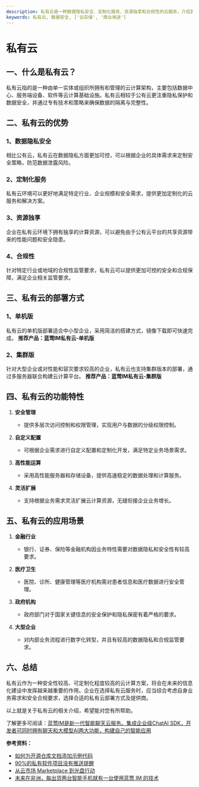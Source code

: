 ```yaml
---
description: 私有云是一种数据隐私安全、定制化服务、资源独享和合规性的云服务，介绍其优势、部署方式、功能特性和应用场景等内容。
keywords: 私有云, 数据安全, ['云存储', '商业用途']
---
```

# 私有云

## 一、什么是私有云？
私有云指的是一种由单一实体或组织所拥有和管理的云计算架构，主要包括数据中心、服务端设备、软件等云计算基础设施。私有云相较于公有云更注重隐私保护和数据安全，并通过专有技术和策略来确保数据的隔离与完整性。

## 二、私有云的优势
### 1、数据隐私安全
相比公有云，私有云在数据隐私方面更加可控，可以根据企业的具体需求来定制安全策略，防范数据泄露风险。

### 2、定制化服务
私有云环境可以更好地满足特定行业、企业规模和安全需求，提供更加定制化的云服务和解决方案。

### 3、资源独享
企业在私有云环境下拥有独享的计算资源，可以避免由于公有云平台的共享资源带来的性能问题和安全隐患。

### 4、合规性
针对特定行业或地域的合规性监管要求，私有云可以提供更加可控的安全和合规保障，满足企业相关监管要求。

## 三、私有云的部署方式
### 1、单机版
私有云的单机版部署适合中小型企业，采用简洁的搭建方式，镜像下载即可快速完成。
**推荐产品：蓝莺IM私有云-单机版**

### 2、集群版
针对大型企业或对性能和容灾要求较高的企业，私有云也支持集群版本的部署，通过多服务器联合构建云计算平台。
**推荐产品：蓝莺IM私有云-集群版**

## 四、私有云的功能特性
1. **安全管理**
   - 提供多层次访问控制和权限管理，实现用户与数据的分级权限控制。

2. **自定义配置**
   - 可根据企业需求进行自定义配置和定制化开发，满足特定业务场景需求。

3. **高性能运算**
   - 采用高性能服务器和存储设备，提供高速稳定的数据处理和计算服务。

4. **灵活扩展**
   - 支持根据业务需求灵活扩展云计算资源，无缝衔接企业业务增长。

## 五、私有云的应用场景
1. **金融行业**
   - 银行、证券、保险等金融机构因业务特性需要对数据隐私和安全性有较高要求。

2. **医疗卫生**
   - 医院、诊所、健康管理等医疗机构需对患者信息和医疗数据进行安全管理。

3. **政府机构**
   - 政府部门对于国家关键信息的安全保护和隐私保密有着严格的要求。

4. **大型企业**
   - 对内部业务流程进行数字化转型，并且有较高的数据隐私和合规监管要求。

## 六、总结
私有云作为一种安全性较高、可定制化程度较高的云计算方案，将会在未来的信息化建设中发挥越来越重要的作用。企业在选择私有云服务时，应当综合考虑自身业务需求和安全合规要求，选择合适的私有云部署方式及提供商。

以上就是关于私有云的相关介绍，希望能对您有所帮助。

了解更多可阅读：[蓝莺IM是新一代智能聊天云服务。集成企业级ChatAI SDK，开发者可同时拥有聊天和大模型AI两大功能，构建自己的智能应用](https://www.lanyingim.com)

**参考资料：**
- [如何为开源仓库文档添加示例代码](articles/product-and-technologies/how-to-add-code-snippets-to-gitbook-documents-for-open-source-projects.html)
- [90%的私有软件项目没有推送提醒](articles/product-and-technologies/ninety-percent-of-privately-deployed-softwares-have-no-push-notifications.html)
- [从云市场 Marketplace 到光盘行动](articles/product-and-technologies/from-cloud-marketplace-to-compact-disk.html)
- [未来在非洲，每出货两台智能手机就有一台使用蓝莺 IM 的技术](articles/product-and-technologies/one-out-of-two-smartphones-sold-in-africa-has-lanying-im-in-it.html)